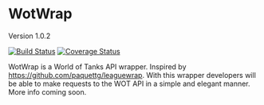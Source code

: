 WotWrap
==========

Version 1.0.2

[![Build Status](https://travis-ci.org/victor-lyan/wotwrap.svg?branch=master)](https://travis-ci.org/victor-lyan/wotwrap)
[![Coverage Status](https://coveralls.io/repos/github/victor-lyan/wotwrap/badge.svg?branch=master)](https://coveralls.io/github/victor-lyan/wotwrap?branch=master)

WotWrap is a World of Tanks API wrapper. Inspired by https://github.com/paquettg/leaguewrap. With this wrapper developers will be able to make requests to the WOT API in a simple and elegant manner.
More info coming soon.